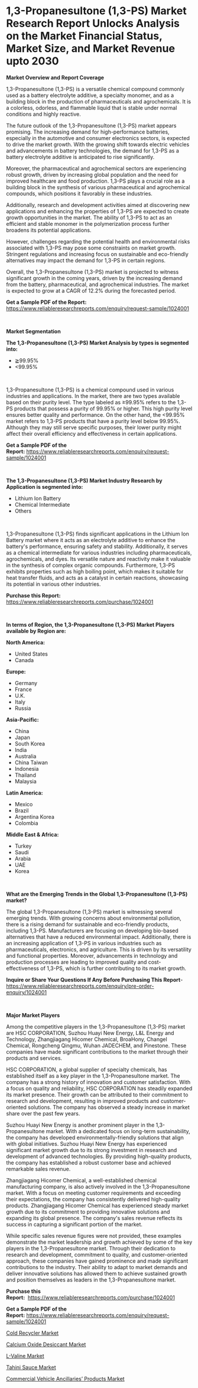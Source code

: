 <p><h1>1,3-Propanesultone (1,3-PS) Market Research Report Unlocks Analysis on the Market Financial Status, Market Size, and Market Revenue upto 2030</h1></p><p><strong>Market Overview and Report Coverage</strong></p>
<p><p>1,3-Propanesultone (1,3-PS) is a versatile chemical compound commonly used as a battery electrolyte additive, a specialty monomer, and as a building block in the production of pharmaceuticals and agrochemicals. It is a colorless, odorless, and flammable liquid that is stable under normal conditions and highly reactive.</p><p>The future outlook of the 1,3-Propanesultone (1,3-PS) market appears promising. The increasing demand for high-performance batteries, especially in the automotive and consumer electronics sectors, is expected to drive the market growth. With the growing shift towards electric vehicles and advancements in battery technologies, the demand for 1,3-PS as a battery electrolyte additive is anticipated to rise significantly.</p><p>Moreover, the pharmaceutical and agrochemical sectors are experiencing robust growth, driven by increasing global population and the need for improved healthcare and food production. 1,3-PS plays a crucial role as a building block in the synthesis of various pharmaceutical and agrochemical compounds, which positions it favorably in these industries.</p><p>Additionally, research and development activities aimed at discovering new applications and enhancing the properties of 1,3-PS are expected to create growth opportunities in the market. The ability of 1,3-PS to act as an efficient and stable monomer in the polymerization process further broadens its potential applications.</p><p>However, challenges regarding the potential health and environmental risks associated with 1,3-PS may pose some constraints on market growth. Stringent regulations and increasing focus on sustainable and eco-friendly alternatives may impact the demand for 1,3-PS in certain regions.</p><p>Overall, the 1,3-Propanesultone (1,3-PS) market is projected to witness significant growth in the coming years, driven by the increasing demand from the battery, pharmaceutical, and agrochemical industries. The market is expected to grow at a CAGR of 12.2% during the forecasted period.</p></p>
<p><strong>Get a Sample PDF of the Report:</strong> <a href="https://www.reliableresearchreports.com/enquiry/request-sample/1024001">https://www.reliableresearchreports.com/enquiry/request-sample/1024001</a></p>
<p>&nbsp;</p>
<p><strong>Market Segmentation</strong></p>
<p><strong>The 1,3-Propanesultone (1,3-PS) Market Analysis by types is segmented into:</strong></p>
<p><ul><li>≧99.95%</li><li><99.95%</li></ul></p>
<p>&nbsp;</p>
<p><p>1,3-Propanesultone (1,3-PS) is a chemical compound used in various industries and applications. In the market, there are two types available based on their purity level. The type labeled as ≥99.95% refers to the 1,3-PS products that possess a purity of 99.95% or higher. This high purity level ensures better quality and performance. On the other hand, the <99.95% market refers to 1,3-PS products that have a purity level below 99.95%. Although they may still serve specific purposes, their lower purity might affect their overall efficiency and effectiveness in certain applications.</p></p>
<p><strong>Get a Sample PDF of the Report:</strong>&nbsp;<a href="https://www.reliableresearchreports.com/enquiry/request-sample/1024001">https://www.reliableresearchreports.com/enquiry/request-sample/1024001</a></p>
<p>&nbsp;</p>
<p><strong>The 1,3-Propanesultone (1,3-PS) Market Industry Research by Application is segmented into:</strong></p>
<p><ul><li>Lithium Ion Battery</li><li>Chemical Intermediate</li><li>Others</li></ul></p>
<p>&nbsp;</p>
<p><p>1,3-Propanesultone (1,3-PS) finds significant applications in the Lithium Ion Battery market where it acts as an electrolyte additive to enhance the battery's performance, ensuring safety and stability. Additionally, it serves as a chemical intermediate for various industries including pharmaceuticals, agrochemicals, and dyes. Its versatile nature and reactivity make it valuable in the synthesis of complex organic compounds. Furthermore, 1,3-PS exhibits properties such as high boiling point, which makes it suitable for heat transfer fluids, and acts as a catalyst in certain reactions, showcasing its potential in various other industries.</p></p>
<p><strong>Purchase this Report:</strong>&nbsp; <a href="https://www.reliableresearchreports.com/purchase/1024001">https://www.reliableresearchreports.com/purchase/1024001</a></p>
<p>&nbsp;</p>
<p><strong>In terms of Region, the 1,3-Propanesultone (1,3-PS) Market Players available by Region are:</strong></p>
<p>
    <p> <strong> North America: </strong>
        <ul>
            <li>United States</li>
            <li>Canada</li>
        </ul>
        </p> 
    <p> <strong> Europe: </strong>
        <ul>
            <li>Germany</li>
            <li>France</li>
            <li>U.K.</li>
            <li>Italy</li>
            <li>Russia</li>
        </ul>
        </p> 
    <p> <strong> Asia-Pacific: </strong>
        <ul>
            <li>China</li>
            <li>Japan</li>
            <li>South Korea</li>
            <li>India</li>
            <li>Australia</li>
            <li>China Taiwan</li>
            <li>Indonesia</li>
            <li>Thailand</li>
            <li>Malaysia</li>
        </ul>
        </p> 
    <p> <strong> Latin America: </strong>
        <ul>
            <li>Mexico</li>
            <li>Brazil</li>
            <li>Argentina Korea</li>
            <li>Colombia</li>
        </ul>
        </p> 
    <p> <strong> Middle East & Africa: </strong>
        <ul>
            <li>Turkey</li>
            <li>Saudi</li>
            <li>Arabia</li>
            <li>UAE</li>
            <li>Korea</li>
        </ul>
    </p>
    </p>
<p>&nbsp;</p>
<p><strong>What are the Emerging Trends in the Global 1,3-Propanesultone (1,3-PS) market?</strong></p>
<p><p>The global 1,3-Propanesultone (1,3-PS) market is witnessing several emerging trends. With growing concerns about environmental pollution, there is a rising demand for sustainable and eco-friendly products, including 1,3-PS. Manufacturers are focusing on developing bio-based alternatives that have a reduced environmental impact. Additionally, there is an increasing application of 1,3-PS in various industries such as pharmaceuticals, electronics, and agriculture. This is driven by its versatility and functional properties. Moreover, advancements in technology and production processes are leading to improved quality and cost-effectiveness of 1,3-PS, which is further contributing to its market growth.</p></p>
<p><strong>Inquire or Share Your Questions If Any Before Purchasing This Report</strong>- <a href="https://www.reliableresearchreports.com/enquiry/pre-order-enquiry/1024001">https://www.reliableresearchreports.com/enquiry/pre-order-enquiry/1024001</a></p>
<p>&nbsp;</p>
<p><strong>Major Market Players</strong></p>
<p><p>Among the competitive players in the 1,3-Propanesultone (1,3-PS) market are HSC CORPORATION, Suzhou Huayi New Energy, L&L Energy and Technology, Zhangjiagang Hicomer Chemical, BroaHony, Changel Chemical, Rongcheng Qingmu, Wuhan JADECHEM, and Pinestone. These companies have made significant contributions to the market through their products and services.</p><p>HSC CORPORATION, a global supplier of specialty chemicals, has established itself as a key player in the 1,3-Propanesultone market. The company has a strong history of innovation and customer satisfaction. With a focus on quality and reliability, HSC CORPORATION has steadily expanded its market presence. Their growth can be attributed to their commitment to research and development, resulting in improved products and customer-oriented solutions. The company has observed a steady increase in market share over the past few years.</p><p>Suzhou Huayi New Energy is another prominent player in the 1,3-Propanesultone market. With a dedicated focus on long-term sustainability, the company has developed environmentally-friendly solutions that align with global initiatives. Suzhou Huayi New Energy has experienced significant market growth due to its strong investment in research and development of advanced technologies. By providing high-quality products, the company has established a robust customer base and achieved remarkable sales revenue.</p><p>Zhangjiagang Hicomer Chemical, a well-established chemical manufacturing company, is also actively involved in the 1,3-Propanesultone market. With a focus on meeting customer requirements and exceeding their expectations, the company has consistently delivered high-quality products. Zhangjiagang Hicomer Chemical has experienced steady market growth due to its commitment to providing innovative solutions and expanding its global presence. The company's sales revenue reflects its success in capturing a significant portion of the market.</p><p>While specific sales revenue figures were not provided, these examples demonstrate the market leadership and growth achieved by some of the key players in the 1,3-Propanesultone market. Through their dedication to research and development, commitment to quality, and customer-oriented approach, these companies have gained prominence and made significant contributions to the industry. Their ability to adapt to market demands and deliver innovative solutions has allowed them to achieve sustained growth and position themselves as leaders in the 1,3-Propanesultone market.</p></p>
<p><strong>Purchase this Report:</strong>&nbsp;&nbsp;<a href="https://www.reliableresearchreports.com/purchase/1024001">https://www.reliableresearchreports.com/purchase/1024001</a></p>
<p></p>
<p><strong>Get a Sample PDF of the Report:</strong>&nbsp;<a href="https://www.reliableresearchreports.com/enquiry/request-sample/1024001">https://www.reliableresearchreports.com/enquiry/request-sample/1024001</a></p>
<p><p><a href="https://medium.com/@melissahaag/cold-recycler-market-size-growth-forecast-2023-2030-67c15be7f16d">Cold Recycler Market</a></p><p><a href="https://www.linkedin.com/pulse/calcium-oxide-desiccant-market-size-growth-forecast-j9zwe/">Calcium Oxide Desiccant Market</a></p><p><a href="https://github.com/Chiragrp22/Market-Research-Report-List-1/blob/main/l-valine-market.md">L-Valine Market</a></p><p><a href="https://www.linkedin.com/pulse/tahini-sauce-market-size-share-amp-trends-analysis-report-vumac/">Tahini Sauce Market</a></p><p><a href="https://github.com/ChiragRP21/Market-Research-Report-List-1/blob/main/commercial-vehicle-ancillaries-products-market.md">Commercial Vehicle Ancillaries’ Products Market</a></p></p>